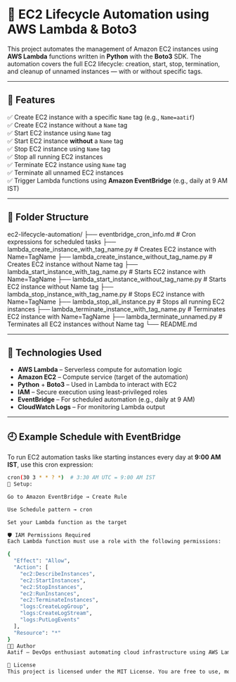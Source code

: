 # 🚀 EC2 Lifecycle Automation using AWS Lambda & Boto3

This project automates the management of Amazon EC2 instances using **AWS Lambda** functions written in **Python** with the **Boto3** SDK. The automation covers the full EC2 lifecycle: creation, start, stop, termination, and cleanup of unnamed instances — with or without specific tags.

---

## 📌 Features

✅ Create EC2 instance with a specific `Name` tag (e.g., `Name=aatif`)  
✅ Create EC2 instance without a `Name` tag  
✅ Start EC2 instance using `Name` tag  
✅ Start EC2 instance **without** a `Name` tag  
✅ Stop EC2 instance using `Name` tag  
✅ Stop all running EC2 instances  
✅ Terminate EC2 instance using `Name` tag  
✅ Terminate all unnamed EC2 instances  
✅ Trigger Lambda functions using **Amazon EventBridge** (e.g., daily at 9 AM IST)

---

## 📂 Folder Structure

ec2-lifecycle-automation/
├── eventbridge_cron_info.md # Cron expressions for scheduled tasks
├── lambda_create_instance_with_tag_name.py # Creates EC2 instance with Name=TagName
├── lambda_create_instance_without_tag_name.py # Creates EC2 instance without Name tag
├── lambda_start_instance_with_tag_name.py # Starts EC2 instance with Name=TagName
├── lambda_start_instance_without_tag_name.py # Starts EC2 instance without Name tag
├── lambda_stop_instance_with_tag_name.py # Stops EC2 instance with Name=TagName
├── lambda_stop_all_instance.py # Stops all running EC2 instances
├── lambda_terminate_instance_with_tag_name.py # Terminates EC2 instance with Name=TagName
├── lambda_terminate_unnamed.py # Terminates all EC2 instances without Name tag
└── README.md

---

## 🔧 Technologies Used

- **AWS Lambda** – Serverless compute for automation logic  
- **Amazon EC2** – Compute service (target of the automation)  
- **Python** + **Boto3** – Used in Lambda to interact with EC2  
- **IAM** – Secure execution using least-privileged roles  
- **EventBridge** – For scheduled automation (e.g., daily at 9 AM)  
- **CloudWatch Logs** – For monitoring Lambda output  

---

## 🕘 Example Schedule with EventBridge

To run EC2 automation tasks like starting instances every day at **9:00 AM IST**, use this cron expression:

```bash
cron(30 3 * * ? *)  # 3:30 AM UTC = 9:00 AM IST
📌 Setup:

Go to Amazon EventBridge → Create Rule

Use Schedule pattern → cron

Set your Lambda function as the target

🛡️ IAM Permissions Required
Each Lambda function must use a role with the following permissions:

{
  "Effect": "Allow",
  "Action": [
    "ec2:DescribeInstances",
    "ec2:StartInstances",
    "ec2:StopInstances",
    "ec2:RunInstances",
    "ec2:TerminateInstances",
    "logs:CreateLogGroup",
    "logs:CreateLogStream",
    "logs:PutLogEvents"
  ],
  "Resource": "*"
}
👨‍💻 Author
Aatif – DevOps enthusiast automating cloud infrastructure using AWS Lambda and Python.

📜 License
This project is licensed under the MIT License. You are free to use, modify, and distribute.